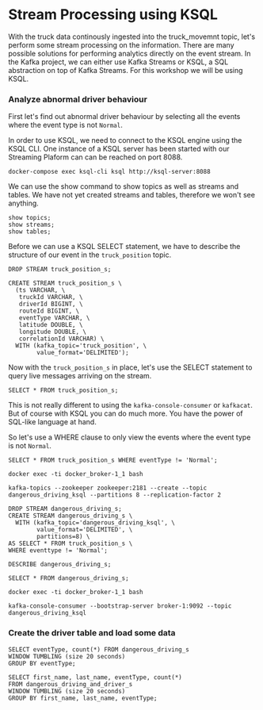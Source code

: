 # Stream Processing using KSQL
With the truck data continously ingested into the truck_movemnt topic, let's perform some stream processing on the information. There are many possible solutions for performing analytics directly on the event stream. In the Kafka project, we can either use Kafka Streams or KSQL, a SQL abstraction on top of Kafka Streams. For this workshop we will be using KSQL. 

### Analyze abnormal driver behaviour

First let's find out abnormal driver behaviour by selecting all the events where the event type is not `Normal`.

In order to use KSQL, we need to connect to the KSQL engine using the KSQL CLI. One instance of a KSQL server has been started with our Streaming Plaform can can be reached on port 8088.

```
docker-compose exec ksql-cli ksql http://ksql-server:8088
```

We can use the show command to show topics as well as streams and tables. We have not yet created streams and tables, therefore we won't see anything. 

```
show topics;
show streams;
show tables;
```

Before we can use a KSQL SELECT statement, we have to describe the structure of our event in the `truck_position` topic. 

```
DROP STREAM truck_position_s;

CREATE STREAM truck_position_s \
  (ts VARCHAR, \
   truckId VARCHAR, \
   driverId BIGINT, \
   routeId BIGINT, \
   eventType VARCHAR, \
   latitude DOUBLE, \
   longitude DOUBLE, \
   correlationId VARCHAR) \
  WITH (kafka_topic='truck_position', \
        value_format='DELIMITED');
```

Now with the `truck_position_s` in place, let's use the SELECT statement to query live messages arriving on the stream. 
        
```
SELECT * FROM truck_position_s;
```

This is not really different to using the `kafka-console-consumer` or `kafkacat`. But of course with KSQL you can do much more. You have the power of SQL-like language at hand. 

So let's use a WHERE clause to only view the events where the event type is not `Normal`. 

```
SELECT * FROM truck_position_s WHERE eventType != 'Normal';
```

```
docker exec -ti docker_broker-1_1 bash
```

```
kafka-topics --zookeeper zookeeper:2181 --create --topic dangerous_driving_ksql --partitions 8 --replication-factor 2
```


```
DROP STREAM dangerous_driving_s;
CREATE STREAM dangerous_driving_s \
  WITH (kafka_topic='dangerous_driving_ksql', \
        value_format='DELIMITED', \
        partitions=8) \
AS SELECT * FROM truck_position_s \
WHERE eventtype != 'Normal';
```

```
DESCRIBE dangerous_driving_s;        
```

```
SELECT * FROM dangerous_driving_s;
```

```
docker exec -ti docker_broker-1_1 bash
```

```
kafka-console-consumer --bootstrap-server broker-1:9092 --topic dangerous_driving_ksql
```
        

### Create the driver table and load some data

```
SELECT eventType, count(*) FROM dangerous_driving_s 
WINDOW TUMBLING (size 20 seconds) 
GROUP BY eventType;
```

```
SELECT first_name, last_name, eventType, count(*) 
FROM dangerous_driving_and_driver_s 
WINDOW TUMBLING (size 20 seconds) 
GROUP BY first_name, last_name, eventType;
```
